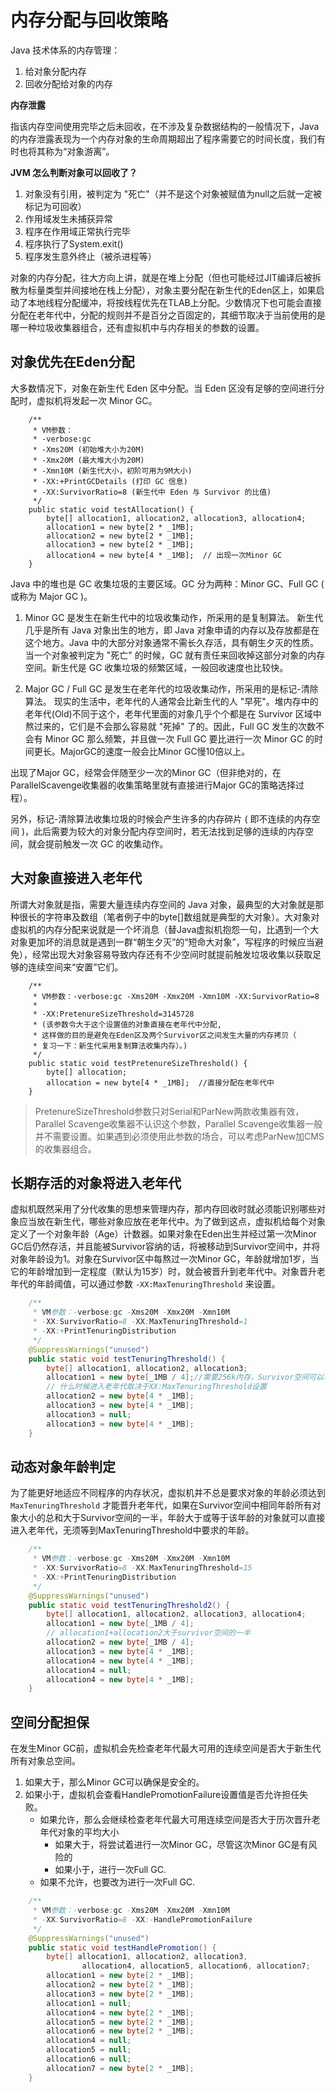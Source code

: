 # 内存分配与回收策略

Java 技术体系的内存管理：

1. 给对象分配内存
2. 回收分配给对象的内存



**内存泄露**

指该内存空间使用完毕之后未回收，在不涉及复杂数据结构的一般情况下，Java 的内存泄露表现为一个内存对象的生命周期超出了程序需要它的时间长度，我们有时也将其称为“对象游离”。

**JVM 怎么判断对象可以回收了？**

1. 对象没有引用，被判定为 "死亡"（并不是这个对象被赋值为null之后就一定被标记为可回收）
2. 作用域发生未捕获异常
3. 程序在作用域正常执行完毕
4. 程序执行了System.exit()
5. 程序发生意外终止（被杀进程等）

 对象的内存分配，往大方向上讲，就是在堆上分配（但也可能经过JIT编译后被拆散为标量类型并间接地在栈上分配），对象主要分配在新生代的Eden区上，如果启动了本地线程分配缓冲，将按线程优先在TLAB上分配。少数情况下也可能会直接分配在老年代中，分配的规则并不是百分之百固定的，其细节取决于当前使用的是哪一种垃圾收集器组合，还有虚拟机中与内存相关的参数的设置。

 ## 对象优先在Eden分配

 大多数情况下，对象在新生代 Eden 区中分配。当 Eden 区没有足够的空间进行分配时，虚拟机将发起一次 Minor GC。

```
    /**
     * VM参数：
     * -verbose:gc
     * -Xms20M (初始堆大小为20M)
     * -Xmx20M (最大堆大小为20M)
     * -Xmn10M (新生代大小，初阶可用为9M大小)
     * -XX:+PrintGCDetails (打印 GC 信息)
     * -XX:SurvivorRatio=8 (新生代中 Eden 与 Survivor 的比值)
     */
    public static void testAllocation() {
        byte[] allocation1, allocation2, allocation3, allocation4;
        allocation1 = new byte[2 * _1MB];
        allocation2 = new byte[2 * _1MB];
        allocation3 = new byte[2 * _1MB];
        allocation4 = new byte[4 * _1MB];  // 出现一次Minor GC
    }
```


 Java 中的堆也是 GC 收集垃圾的主要区域。GC 分为两种：Minor GC、Full GC ( 或称为 Major GC )。
  
1. Minor GC 是发生在新生代中的垃圾收集动作，所采用的是复制算法。
新生代几乎是所有 Java 对象出生的地方，即 Java 对象申请的内存以及存放都是在这个地方。Java 中的大部分对象通常不需长久存活，具有朝生夕灭的性质。
当一个对象被判定为 "死亡" 的时候，GC 就有责任来回收掉这部分对象的内存空间。新生代是 GC 收集垃圾的频繁区域，一般回收速度也比较快。

2. Major GC / Full GC 是发生在老年代的垃圾收集动作，所采用的是标记-清除算法。
现实的生活中，老年代的人通常会比新生代的人 "早死"。堆内存中的老年代(Old)不同于这个，老年代里面的对象几乎个个都是在 Survivor 区域中熬过来的，它们是不会那么容易就 "死掉" 了的。因此，Full GC 发生的次数不会有 Minor GC 那么频繁，并且做一次 Full GC 要比进行一次 Minor GC 的时间更长。MajorGC的速度一般会比Minor GC慢10倍以上。

出现了Major GC，经常会伴随至少一次的Minor GC（但非绝对的，在ParallelScavenge收集器的收集策略里就有直接进行Major GC的策略选择过程）。
    
另外，标记-清除算法收集垃圾的时候会产生许多的内存碎片 ( 即不连续的内存空间 )，此后需要为较大的对象分配内存空间时，若无法找到足够的连续的内存空间，就会提前触发一次 GC 的收集动作。

## 大对象直接进入老年代

所谓大对象就是指，需要大量连续内存空间的 Java 对象，最典型的大对象就是那种很长的字符串及数组（笔者例子中的byte[]数组就是典型的大对象）。大对象对虚拟机的内存分配来说就是一个坏消息（替Java虚拟机抱怨一句，比遇到一个大对象更加坏的消息就是遇到一群“朝生夕灭”的“短命大对象”，写程序的时候应当避免），经常出现大对象容易导致内存还有不少空间时就提前触发垃圾收集以获取足够的连续空间来“安置”它们。

```
    /**
     * VM参数：-verbose:gc -Xms20M -Xmx20M -Xmn10M -XX:SurvivorRatio=8
     * 
     * -XX:PretenureSizeThreshold=3145728
     * (该参数令大于这个设置值的对象直接在老年代中分配,
     * 这样做的目的是避免在Eden区及两个Survivor区之间发生大量的内存拷贝（
     * 复习一下：新生代采用复制算法收集内存）。)
     */
    public static void testPretenureSizeThreshold() {
        byte[] allocation;
        allocation = new byte[4 * _1MB];  //直接分配在老年代中
    }
```

> PretenureSizeThreshold参数只对Serial和ParNew两款收集器有效，Parallel Scavenge收集器不认识这个参数，Parallel Scavenge收集器一般并不需要设置。如果遇到必须使用此参数的场合，可以考虑ParNew加CMS的收集器组合。

## 长期存活的对象将进入老年代

虚拟机既然采用了分代收集的思想来管理内存，那内存回收时就必须能识别哪些对象应当放在新生代，哪些对象应放在老年代中。为了做到这点，虚拟机给每个对象定义了一个对象年龄（Age）计数器。如果对象在Eden出生并经过第一次Minor GC后仍然存活，并且能被Survivor容纳的话，将被移动到Survivor空间中，并将对象年龄设为1。对象在Survivor区中每熬过一次Minor GC，年龄就增加1岁，当它的年龄增加到一定程度（默认为15岁）时，就会被晋升到老年代中。对象晋升老年代的年龄阈值，可以通过参数 `-XX:MaxTenuringThreshold` 来设置。

```java
    /**
     * VM参数：-verbose:gc -Xms20M -Xmx20M -Xmn10M
     * -XX:SurvivorRatio=8 -XX:MaxTenuringThreshold=1
     * -XX:+PrintTenuringDistribution
     */
    @SuppressWarnings("unused")
    public static void testTenuringThreshold() {
        byte[] allocation1, allocation2, allocation3;
        allocation1 = new byte[_1MB / 4];//需要256k内存，Survivor空间可以容纳
        // 什么时候进入老年代取决于XX:MaxTenuringThreshold设置
        allocation2 = new byte[4 * _1MB];
        allocation3 = new byte[4 * _1MB];
        allocation3 = null;
        allocation3 = new byte[4 * _1MB];
    }
```


## 动态对象年龄判定

为了能更好地适应不同程序的内存状况，虚拟机并不总是要求对象的年龄必须达到 `MaxTenuringThreshold` 才能晋升老年代，如果在Survivor空间中相同年龄所有对象大小的总和大于Survivor空间的一半，年龄大于或等于该年龄的对象就可以直接进入老年代，无须等到MaxTenuringThreshold中要求的年龄。

```java
    /**
     * VM参数：-verbose:gc -Xms20M -Xmx20M -Xmn10M
     * -XX:SurvivorRatio=8 -XX:MaxTenuringThreshold=15
     * -XX:+PrintTenuringDistribution
     */
    @SuppressWarnings("unused")
    public static void testTenuringThreshold2() {
        byte[] allocation1, allocation2, allocation3, allocation4;
        allocation1 = new byte[_1MB / 4];
        // allocation1+allocation2大于survivor空间的一半
        allocation2 = new byte[_1MB / 4];
        allocation3 = new byte[4 * _1MB];
        allocation4 = new byte[4 * _1MB];
        allocation4 = null;
        allocation4 = new byte[4 * _1MB];
    }
```


## 空间分配担保
在发生Minor GC前，虚拟机会先检查老年代最大可用的连续空间是否大于新生代所有对象总空间。

1. 如果大于，那么Minor GC可以确保是安全的。
2. 如果小于，虚拟机会查看HandlePromotionFailure设置值是否允许担任失败。
    + 如果允许，那么会继续检查老年代最大可用连续空间是否大于历次晋升老年代对象的平均大小
      + 如果大于，将尝试着进行一次Minor GC，尽管这次Minor GC是有风险的
      + 如果小于，进行一次Full GC.
    + 如果不允许，也要改为进行一次Full GC.

```java
    /**
     * VM参数：-verbose:gc -Xms20M -Xmx20M -Xmn10M
     * -XX:SurvivorRatio=8 -XX:-HandlePromotionFailure
     */
    @SuppressWarnings("unused")
    public static void testHandlePromotion() {
        byte[] allocation1, allocation2, allocation3,
                allocation4, allocation5, allocation6, allocation7;
        allocation1 = new byte[2 * _1MB];
        allocation2 = new byte[2 * _1MB];
        allocation3 = new byte[2 * _1MB];
        allocation1 = null;
        allocation4 = new byte[2 * _1MB];
        allocation5 = new byte[2 * _1MB];
        allocation6 = new byte[2 * _1MB];
        allocation4 = null;
        allocation5 = null;
        allocation6 = null;
        allocation7 = new byte[2 * _1MB];
    }
```